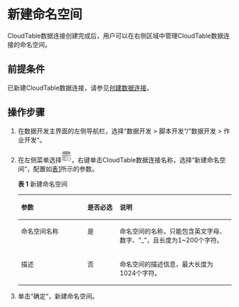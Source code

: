 # 新建命名空间<a name="dayu_01_0409"></a>

CloudTable数据连接创建完成后，用户可以在右侧区域中管理CloudTable数据连接的命名空间。

## 前提条件<a name="zh-cn_topic_0125929049_section14792164519480"></a>

已新建CloudTable数据连接，请参见[创建数据连接](创建数据连接-0.md)。

## 操作步骤<a name="zh-cn_topic_0125929049_section980423964117"></a>

1.  在数据开发主界面的左侧导航栏，选择“数据开发  \>  脚本开发“/“数据开发  \>  作业开发“。
2.  在左侧菜单选择![](figures/icon-DLF-data_connection.png)，右键单击CloudTable数据连接名称，选择“新建命名空间“，配置如[表1](#zh-cn_topic_0125929049_table152579468513)所示的参数。

    **表 1**  新建命名空间

    <a name="zh-cn_topic_0125929049_table152579468513"></a>
    <table><thead align="left"><tr id="zh-cn_topic_0125929049_row8289104615512"><th class="cellrowborder" valign="top" width="31.080000000000002%" id="mcps1.2.4.1.1"><p id="zh-cn_topic_0125929049_p19289194619514"><a name="zh-cn_topic_0125929049_p19289194619514"></a><a name="zh-cn_topic_0125929049_p19289194619514"></a>参数</p>
    </th>
    <th class="cellrowborder" valign="top" width="15.1%" id="mcps1.2.4.1.2"><p id="zh-cn_topic_0125929049_p83051446557"><a name="zh-cn_topic_0125929049_p83051446557"></a><a name="zh-cn_topic_0125929049_p83051446557"></a>是否必选</p>
    </th>
    <th class="cellrowborder" valign="top" width="53.82%" id="mcps1.2.4.1.3"><p id="zh-cn_topic_0125929049_p2305174613517"><a name="zh-cn_topic_0125929049_p2305174613517"></a><a name="zh-cn_topic_0125929049_p2305174613517"></a>说明</p>
    </th>
    </tr>
    </thead>
    <tbody><tr id="zh-cn_topic_0125929049_row931915468515"><td class="cellrowborder" valign="top" width="31.080000000000002%" headers="mcps1.2.4.1.1 "><p id="zh-cn_topic_0125929049_p11282922616"><a name="zh-cn_topic_0125929049_p11282922616"></a><a name="zh-cn_topic_0125929049_p11282922616"></a>命名空间名称</p>
    </td>
    <td class="cellrowborder" valign="top" width="15.1%" headers="mcps1.2.4.1.2 "><p id="zh-cn_topic_0125929049_p19319546856"><a name="zh-cn_topic_0125929049_p19319546856"></a><a name="zh-cn_topic_0125929049_p19319546856"></a>是</p>
    </td>
    <td class="cellrowborder" valign="top" width="53.82%" headers="mcps1.2.4.1.3 "><p id="zh-cn_topic_0125929049_p584222710563"><a name="zh-cn_topic_0125929049_p584222710563"></a><a name="zh-cn_topic_0125929049_p584222710563"></a>命名空间的名称，只能包含英文字母、数字、<span class="parmvalue" id="zh-cn_topic_0125929049_parmvalue121351801813"><a name="zh-cn_topic_0125929049_parmvalue121351801813"></a><a name="zh-cn_topic_0125929049_parmvalue121351801813"></a>“_”</span>，且长度为1~200个字符。</p>
    </td>
    </tr>
    <tr id="zh-cn_topic_0125929049_row1733612461520"><td class="cellrowborder" valign="top" width="31.080000000000002%" headers="mcps1.2.4.1.1 "><p id="zh-cn_topic_0125929049_p20336114615520"><a name="zh-cn_topic_0125929049_p20336114615520"></a><a name="zh-cn_topic_0125929049_p20336114615520"></a>描述</p>
    </td>
    <td class="cellrowborder" valign="top" width="15.1%" headers="mcps1.2.4.1.2 "><p id="zh-cn_topic_0125929049_p1933617466519"><a name="zh-cn_topic_0125929049_p1933617466519"></a><a name="zh-cn_topic_0125929049_p1933617466519"></a>否</p>
    </td>
    <td class="cellrowborder" valign="top" width="53.82%" headers="mcps1.2.4.1.3 "><p id="zh-cn_topic_0125929049_p435274620510"><a name="zh-cn_topic_0125929049_p435274620510"></a><a name="zh-cn_topic_0125929049_p435274620510"></a>命名空间的描述信息，最大长度为1024个字符。</p>
    </td>
    </tr>
    </tbody>
    </table>

3.  单击“确定“，新建命名空间。


